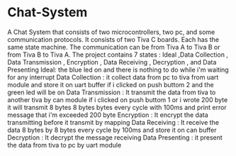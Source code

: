 # Chat-System
A Chat System that consists of two microcontrollers, two pc, and some communication protocols. It consists of two Tiva C boards. Each has the same state machine. The communication can be from Tiva A to Tiva B or from Tiva B to Tiva A.
The project contains 7 states : Ideal ,Data Collection , Data Transmission , Encryption , Data Receiving , Decryption , and Data Presenting
Ideal: the blue led on and there is nothing to do while i'm waiting for any interrupt
Data Collection : it collect data from pc to tiva from uart module and store it on uart buffer if i clicked on push buttom 2 and the green led will be on
Data Transmission : It transmit the data from tiva to another tiva by can module if i clicked on push buttom 1 or i wrote 200 byte it will transmit 8 bytes 8 bytes bytes every cycle with 100ms and print error message that i'm exceeded 200 byte
Encryption : It encrypt the data transmitting before it transmit by mapping 
Data Receiving : It receive the data 8 bytes by 8 bytes every cycle by 100ms and store it on can buffer
Decryption : It decrypt the message receiving
Data Presenting : it present the data from tiva to pc by uart module 
